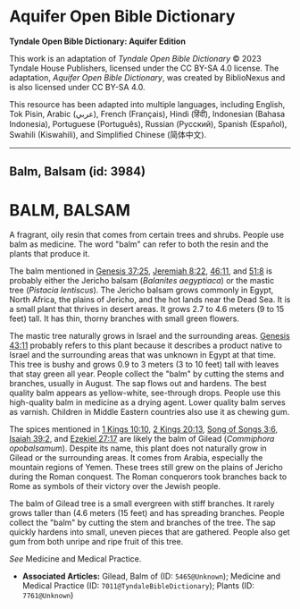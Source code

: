 # Aquifer Open Bible Dictionary

**Tyndale Open Bible Dictionary: Aquifer Edition**

This work is an adaptation of *Tyndale Open Bible Dictionary* © 2023 Tyndale House Publishers, licensed under the CC BY\-SA 4\.0 license. The adaptation, *Aquifer Open Bible Dictionary*, was created by BiblioNexus and is also licensed under CC BY\-SA 4\.0\.

This resource has been adapted into multiple languages, including English, Tok Pisin, Arabic (عربي), French (Français), Hindi (हिंदी), Indonesian (Bahasa Indonesia), Portuguese (Português), Russian (Русский), Spanish (Español), Swahili (Kiswahili), and Simplified Chinese (简体中文).



--------------------------------

## Balm, Balsam (id: 3984)

BALM, BALSAM
============

A fragrant, oily resin that comes from certain trees and shrubs. People use balm as medicine. The word "balm" can refer to both the resin and the plants that produce it.

The balm mentioned in [Genesis 37:25](https://ref.ly/Gen37:25), [Jeremiah 8:22](https://ref.ly/Jer8:22), [46:11](https://ref.ly/Jer46:11), and [51:8](https://ref.ly/Jer51:8) is probably either the Jericho balsam (*Balanites aegyptiaca*) or the mastic tree (*Pistacia lentiscus*). The Jericho balsam grows commonly in Egypt, North Africa, the plains of Jericho, and the hot lands near the Dead Sea. It is a small plant that thrives in desert areas. It grows 2\.7 to 4\.6 meters (9 to 15 feet) tall. It has thin, thorny branches with small green flowers.

The mastic tree naturally grows in Israel and the surrounding areas. [Genesis 43:11](https://ref.ly/Gen43:11) probably refers to this plant because it describes a product native to Israel and the surrounding areas that was unknown in Egypt at that time. This tree is bushy and grows 0\.9 to 3 meters (3 to 10 feet) tall with leaves that stay green all year. People collect the "balm" by cutting the stems and branches, usually in August. The sap flows out and hardens. The best quality balm appears as yellow\-white, see\-through drops. People use this high\-quality balm in medicine as a drying agent. Lower quality balm serves as varnish. Children in Middle Eastern countries also use it as chewing gum.

The spices mentioned in [1 Kings 10:10](https://ref.ly/1Kgs10:10), [2 Kings 20:13](https://ref.ly/2Kgs20:13), [Song of Songs 3:6](https://ref.ly/Song3:6), [Isaiah 39:2](https://ref.ly/Isa39:2), and [Ezekiel 27:17](https://ref.ly/Ezek27:17) are likely the balm of Gilead (*Commiphora opobalsamum*). Despite its name, this plant does not naturally grow in Gilead or the surrounding areas. It comes from Arabia, especially the mountain regions of Yemen. These trees still grew on the plains of Jericho during the Roman conquest. The Roman conquerors took branches back to Rome as symbols of their victory over the Jewish people.

The balm of Gilead tree is a small evergreen with stiff branches. It rarely grows taller than (4\.6 meters (15 feet) and has spreading branches. People collect the "balm" by cutting the stem and branches of the tree. The sap quickly hardens into small, uneven pieces that are gathered. People also get gum from both unripe and ripe fruit of this tree.

*See* Medicine and Medical Practice.

* **Associated Articles:** Gilead, Balm of (ID: `5465@Unknown`); Medicine and Medical Practice (ID: `7011@TyndaleBibleDictionary`); Plants (ID: `7761@Unknown`)

